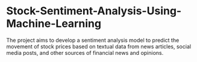 # Stock-Sentiment-Analysis-Using-Machine-Learning
The project aims to develop a sentiment analysis model to predict the movement of stock prices based on textual data from news articles, social media posts, and other sources of financial news and opinions.
